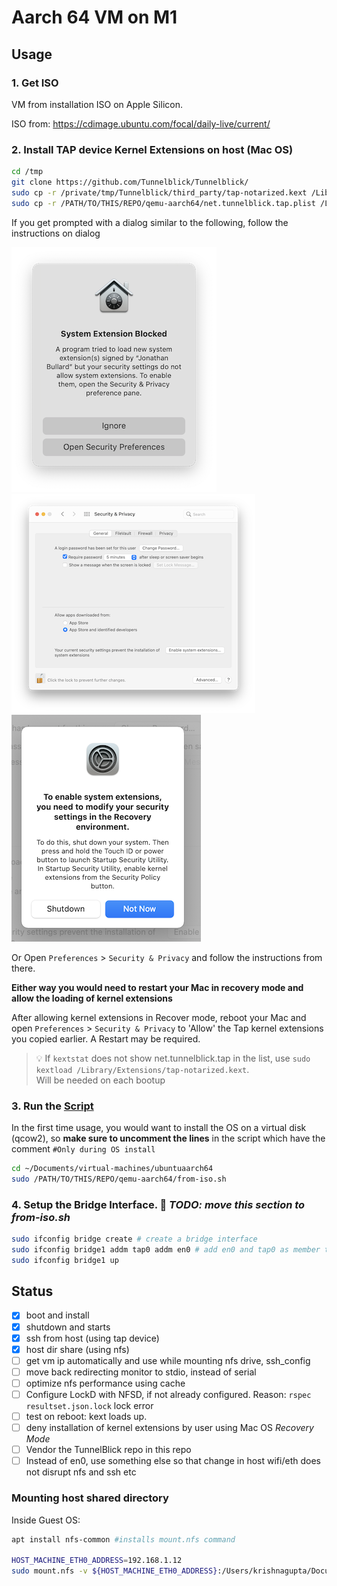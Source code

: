 # Aarch 64 VM on M1
## Usage
### 1. Get ISO
VM from installation ISO on Apple Silicon.

ISO from: https://cdimage.ubuntu.com/focal/daily-live/current/ 

### 2. Install TAP device Kernel Extensions on host (Mac OS)
```sh
cd /tmp 
git clone https://github.com/Tunnelblick/Tunnelblick/
sudo cp -r /private/tmp/Tunnelblick/third_party/tap-notarized.kext /Library/Extensions/
sudo cp -r /PATH/TO/THIS/REPO/qemu-aarch64/net.tunnelblick.tap.plist /Library/LaunchDaemons/
```
If you get prompted with a dialog similar to the following, follow the instructions on dialog 

<img src="images/a-program-tried-to-load-a-new-system-extension-2021-02-01.png"> 
<br />
<img src="images/current-security-settings-prevent-installation-of-system-extensions-2021-02-01.png"> 
<br />
<img src="images/you-need-to-modify-security-settings-in-recovery-2021-02-01.png">

Or Open `Preferences` > `Security & Privacy` and follow the instructions from there. 

**Either way you would need to restart your Mac in recovery mode and allow the loading of kernel extensions**

After allowing kernel extensions in Recover mode, reboot your Mac and open `Preferences` > `Security & Privacy` to 'Allow' the Tap kernel extensions you copied earlier. A Restart may be required.

> 💡 If `kextstat` does not show net.tunnelblick.tap in the list, use `sudo kextload /Library/Extensions/tap-notarized.kext`. \
Will be needed on each bootup

<!-- **In a separate shell, which you make sure to keep alive**
```sh
sudo su - 
exec 4<>/dev/tap0  # opens device, creates interface tap0
ifconfig tap0
ifconfig tap0 inet 10.0.2.9/24 #assign some value to tap0
``` -->

### 3. Run the <a href="from-iso.sh">Script</a>
In the first time usage, you would want to install the OS on a virtual disk (qcow2), so **make sure to uncomment the lines** in the script which have the comment `#Only during OS install`
```sh
cd ~/Documents/virtual-machines/ubuntuaarch64
sudo /PATH/TO/THIS/REPO/qemu-aarch64/from-iso.sh
```


### 4. Setup the Bridge Interface. 📝 _TODO: move this section to from-iso.sh_
```sh
sudo ifconfig bridge create # create a bridge interface
sudo ifconfig bridge1 addm tap0 addm en0 # add en0 and tap0 as member to bridge1
sudo ifconfig bridge1 up
```

## Status
- [x] boot and install
- [x] shutdown and starts
- [x] ssh from host (using tap device)
- [x] host dir share (using nfs)
- [ ] get vm ip automatically and use while mounting nfs drive, ssh_config
- [ ] move back redirecting monitor to stdio, instead of serial
- [ ] optimize nfs performance using cache
- [ ] Configure LockD with NFSD, if not already configured. Reason: `rspec` `resultset.json.lock` lock error
- [ ] test on reboot: kext loads up.
- [ ] deny installation of kernel extensions by user using Mac OS _Recovery Mode_
- [ ] Vendor the TunnelBlick repo in this repo
- [ ] Instead of en0, use something else so that change in host wifi/eth does not disrupt nfs and ssh etc

### Mounting host shared directory
Inside Guest OS:
```sh
apt install nfs-common #installs mount.nfs command

HOST_MACHINE_ETH0_ADDRESS=192.168.1.12
sudo mount.nfs -v ${HOST_MACHINE_ETH0_ADDRESS}:/Users/krishnagupta/Documents/git-repos /mnt -o vers=3
```
